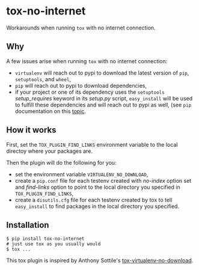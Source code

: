 tox-no-internet
==========================

Workarounds when running `tox` with no internet connection.


## Why

A few issues arise when running `tox` with no internet connection:
* `virtualenv` will reach out to pypi to download the latest version of `pip`, `setuptools`, and `wheel`,
* `pip` will reach out to pypi to download dependencies,
* if your project or one of its dependency uses the `setuptools` *setup_requires* keyword in its *setup.py* script, `easy_install` will be used to fulfill these dependencies and will reach out to pypi as well, (see `pip` documentation on this [topic](https://pip.pypa.io/en/stable/reference/pip_install/#controlling-setup-requires). 


## How it works

First, set the `TOX_PLUGIN_FIND_LINKS` environment variable to the local directoy where your packages are.

Then the plugin will do the following for you:
* set the environment variable `VIRTUALENV_NO_DOWNLOAD`,
* create a `pip.conf` file for each testenv created with *no-index* option set and *find-links* option to point to the local directory you specified in `TOX_PLUGIN_FIND_LINKS`,
* create a `disutils.cfg` file for each testenv created by tox to tell `easy_install` to find packages in the local directory you specified.  


## Installation

```
$ pip install tox-no-internet
# just use tox as you usually would
$ tox ...
```

This tox plugin is inspired by Anthony Sottile's [tox-virtualenv-no-download](https://github.com/asottile/tox-virtualenv-no-download).

